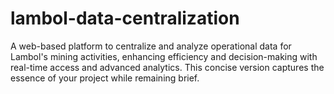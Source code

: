 # lambol-data-centralization
A web-based platform to centralize and analyze operational data for Lambol's mining activities, enhancing efficiency and decision-making with real-time access and advanced analytics. This concise version captures the essence of your project while remaining brief.
